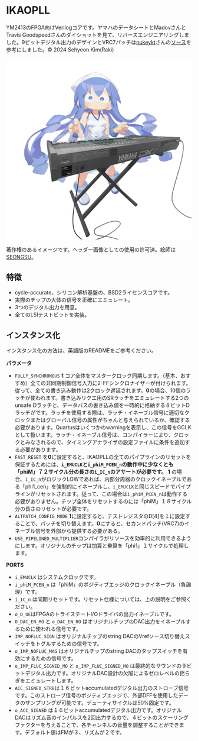 # IKAOPLL
YM2413のFPGA向けVerilogコアです。ヤマハのデータシートとMadovさんとTravis Goodspeedさんのダイショットを見て、リバースエンジニアリングしました。9ビットデジタル出力のデザインとVRC7パッチは[nukeykt](https://github.com/nukeykt)さんの[ソース](https://github.com/nukeykt/Nuked-SMS-FPGA/blob/main/ym2413.v)を参考にしました。© 2024 Sehyeon Kim(Raki) 

<p align=center><img alt="header image" src="./docs/ikamusume_dx7.jpg" height="auto" width="640"></p>

著作権のあるイメージです。ヘッダー画像としての使用の許可済。絵師は[SEONGSU](https://twitter.com/seongsu_twit)。

## 特徴
* cycle-accurate、シリコン解析基盤の、BSD2ライセンスコアです。
* 実際のチップの大体の信号を正確にエミュレート。
* 3つのデジタル出力を用意。
* 全てのLSIテストビットを実装。

## インスタンス化
インスタンス化の方法は、英語版のREADMEをご参考ください。


**パラメータ**
* `FULLY_SYNCHRONOUS` **1** コア全体をマスタークロック同期します。（基本、おすすめ）全ての非同期制御信号入力に2-FFシンクロナイザーが付けられます。従って、全ての書き込み動作は2クロック遅延されます。**0**の場合、10個のラッチが使われます。書き込みリクエ用のSRラッチをエミュレートする2つのunsafe Dラッチと、データバスの書き込み値を一時的に格納する８ビットDラッチがです。ラッチを使用する際は、ラッチ・イネーブル信号に適切なクロックまたはグローバル信号の属性がちゃんと与えられているか、確認する必要があります。Quartusはいくつかのwarningを表示し、この信号をGCLKとして扱います。ラッチ・イネーブル信号は、コンパイラーにより、クロックとみなされるので、タイミングアナライザの設定ファイルに条件を追加する必要があります。
* `FAST_RESET` を**0**に設定すると、IKAOPLLの全てのパイプラインのリセットを保証するためには、**`i_EMUCLK`と`i_phiM_PCEN_n`の動作中に少なくとも「phiM」７２サイクル分の長さの`i_IC_n`のアサートが必要です。** **1** の場合、`i_IC_n`がロジックLOWであれば、内部分周器のクロックイネーブルである「phi1_cen」を強制的にイネーブルし、`i_EMUCLK`と同じスピードでパイプラインがリセットされます。従って、この場合は`i_phiM_PCEN_n`は動作する必要がありません。チップ全体をリセットするのには「phiM」１８サイクル分の長さのリセットが必要です。
* `ALTPATCH_CONFIG_MODE` **1**に設定すると、テストレジスタのD[4]を１に設定することで、パッチを切り替えます。**0**にすると、セカンドパッチ(VRC7)のイネーブル信号を外部から提供する必要がある。
* `USE_PIPELINED_MULTIPLIER`コンパイラがリソースを効率的に利用できるようにします。オリジナルのチップは加算と乗算を「phi1」１サイクルで処理します。


**PORTS**
* `i_EMUCLK` はシステムクロックです。
* `i_phiM_PCEN_n` は「phiM」のポジティブエッジのクロックイネーブル（負論理）です。
* `i_IC_n` は同期リセットです。リセット仕様については、上の説明をご参照ください。
* `o_D_OE`はFPGAのトライステートI/Oドライバの出力イネーブルです。
* `O_DAC_EN_MO` と `o_DAC_EN_RO` はオリジナルチップのDAC出力をイネーブルするために使われる信号です。
* `IMP_NOFLUC_SIGN` はオリジナルチップのstring DACのVrefソース切り替えスイッチをトグルするための信号です。
* `o_IMP_NOFLUC_MAG` はオリジナルチップのstring DACのタップスイッチを有効にするための信号です。
* `o_IMP_FLUC_SIGNED_MO` と `o_IMP_FLUC_SIGNED_MO` は最終的なサウンドの９ビットデジタル出力です。オリジナルDAC設計の欠陥によるゼロレベルの揺らぎをエミュレートします。
* `ACC_SIGNED_STRB`は１６ビットaccumulatedデジタル出力のストローブ信号です。このストローブ信号のポジティブエッジで、外部DFFを使用したデータのサンプリングが可能です。デューティサイクルは50%固定です。
* `o_ACC_SIGNED` は１６ビットaccumulatedデジタル出力です。オリジナルDACはリズム音のインパルスを2回出力するので、４ビットのスケーリングファクターを与えることで、各チャンネルの音量を調整することができます。デフォルト値はFMが３、リズムが２です。
